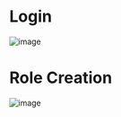 # Login
![image](https://github.com/AbuProTutorials/home-81-dars/assets/164889747/263823ab-53ed-4a47-af72-09312dd86094)
# Role Creation
![image](https://github.com/AbuProTutorials/home-81-dars/assets/164889747/419fadae-b6cf-4df4-a1ad-f6a2592fa878)
